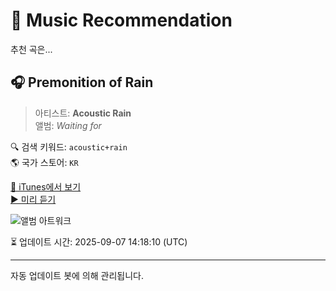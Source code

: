 
# 🎵 Music Recommendation

추천 곡은...

## 🎧 Premonition of Rain  
> 아티스트: **Acoustic Rain**  
> 앨범: _Waiting for_  

🔍 검색 키워드: `acoustic+rain`  
🌎 국가 스토어: `KR`

[🔗 iTunes에서 보기](https://music.apple.com/kr/album/premonition-of-rain/1491538724?i=1491539009&uo=4)  
[▶️ 미리 듣기](https://audio-ssl.itunes.apple.com/itunes-assets/AudioPreview123/v4/6b/8e/df/6b8edf25-9bbc-e076-67cf-f21f0097403a/mzaf_12097715016923928507.plus.aac.p.m4a)

![앨범 아트워크](https://is1-ssl.mzstatic.com/image/thumb/Music113/v4/12/98/23/12982303-bd4d-c3ad-0f62-1db1c0508e78/cover.jpg/100x100bb.jpg)

⏳ 업데이트 시간: 2025-09-07 14:18:10 (UTC)

---
자동 업데이트 봇에 의해 관리됩니다.
